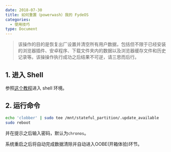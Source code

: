 ```yaml
---
date: 2018-07-30
title: 如何重置（powerwash）我的 FydeOS
categories:
  - 使用技巧
type: Document
---
```


> 该操作的目的是恢复出厂设置并清空所有用户数据，包括但不限于已经安装的浏览器插件、安卓程序、下载文件夹内的数据以及浏览器缓存文件和历史记录等。该操操作执行成功之后结果不可逆，请三思而后行。


## 1. 进入 Shell

参照[这个教程](/使用技巧/在FydeOS中进入shell/)进入 shell 环境。


## 2. 运行命令


```bash
echo 'clobber' | sudo tee /mnt/stateful_partition/.update_available
sudo reboot
```

并在提示之后输入密码，默认为`chronos`。

系统重启之后将自动完成数据清除并自动进入OOBE(开箱体验)环节。